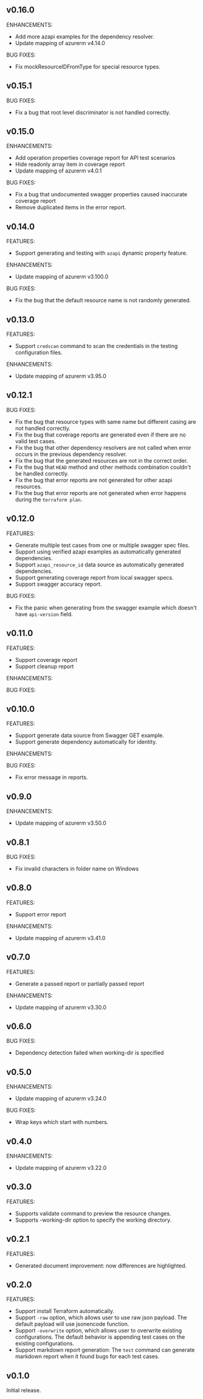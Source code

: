 ## v0.16.0

ENHANCEMENTS:
- Add more azapi examples for the dependency resolver.
- Update mapping of azurerm v4.14.0

BUG FIXES:
- Fix mockResourceIDFromType for special resource types.

## v0.15.1

BUG FIXES:
- Fix a bug that root level discriminator is not handled correctly.

## v0.15.0

ENHANCEMENTS:
- Add operation properties coverage report for API test scenarios
- Hide readonly array item in coverage report
- Update mapping of azurerm v4.0.1

BUG FIXES:
- Fix a bug that undocumented swagger properties caused inaccurate coverage report
- Remove duplicated items in the error report.

## v0.14.0
FEATURES:
- Support generating and testing with `azapi` dynamic property feature.

ENHANCEMENTS:
- Update mapping of azurerm v3.100.0

BUG FIXES:
- Fix the bug that the default resource name is not randomly generated.

## v0.13.0
FEATURES:
- Support `credscan` command to scan the credentials in the testing configuration files.

ENHANCEMENTS:
- Update mapping of azurerm v3.95.0

## v0.12.1
BUG FIXES:
- Fix the bug that resource types with same name but different casing are not handled correctly.
- Fix the bug that coverage reports are generated even if there are no valid test cases.
- Fix the bug that other dependency resolvers are not called when error occurs in the previous dependency resolver.
- Fix the bug that the generated resources are not in the correct order.
- Fix the bug that `HEAD` method and other methods combination couldn't be handled correctly.
- Fix the bug that error reports are not generated for other azapi resources.
- Fix the bug that error reports are not generated when error happens during the `terraform plan`.

## v0.12.0
FEATURES:
- Generate multiple test cases from one or multiple swagger spec files.
- Support using verified azapi examples as automatically generated dependencies.
- Support `azapi_resource_id` data source as automatically generated dependencies.
- Support generating coverage report from local swagger specs.
- Support swagger accuracy report.

BUG FIXES:
- Fix the panic when generating from the swagger example which doesn't have `api-version` field.

## v0.11.0
FEATURES:
- Support coverage report
- Support cleanup report

ENHANCEMENTS:

BUG FIXES:

## v0.10.0

FEATURES:
- Support generate data source from Swagger GET example.
- Support generate dependency automatically for identity.

ENHANCEMENTS:

BUG FIXES:
- Fix error message in reports.

## v0.9.0

ENHANCEMENTS:
- Update mapping of azurerm v3.50.0

## v0.8.1

BUG FIXES:
- Fix invalid characters in folder name on Windows

## v0.8.0

FEATURES:
- Support error report

ENHANCEMENTS:
- Update mapping of azurerm v3.41.0

## v0.7.0

FEATURES:
- Generate a passed report or partially passed report

ENHANCEMENTS:
- Update mapping of azurerm v3.30.0

## v0.6.0

BUG FIXES:
- Dependency detection failed when working-dir is specified

## v0.5.0

ENHANCEMENTS:
- Update mapping of azurerm v3.24.0

BUG FIXES:
- Wrap keys which start with numbers.

## v0.4.0

ENHANCEMENTS:
- Update mapping of azurerm v3.22.0

## v0.3.0

FEATURES:
- Supports validate command to preview the resource changes.
- Supports -working-dir option to specify the working directory.

## v0.2.1

FEATURES:
- Generated document improvement: now differences are highlighted.

## v0.2.0

FEATURES:
- Support install Terraform automatically.
- Support `-raw` option, which allows user to use raw json payload. The default payload will use jsonencode function.
- Support `-overwrite` option, which allows user to overwrite existing configurations. The default behavior is appending test cases on the existing configurations.
- Support markdown report generation: The `test` command can generate markdown report when it found bugs for each test cases.

## v0.1.0
Initial release.
